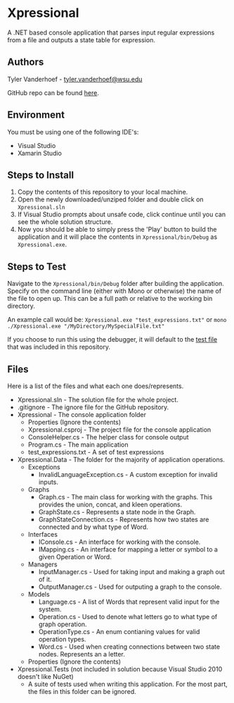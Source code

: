 # Xpressional
A .NET based console application that parses input regular expressions from a file and outputs a state table for expression.

## Authors
Tyler Vanderhoef - tyler.vanderhoef@wsu.edu

GitHub repo can be found [here](https://github.com/tvand7093/Xpressional).

## Environment
You must be using one of the following IDE's:
* Visual Studio
* Xamarin Studio

## Steps to Install
1. Copy the contents of this repository to your local machine.
2. Open the newly downloaded/unziped folder and double click on `Xpressional.sln`
3. If Visual Studio prompts about unsafe code, click continue until you can see the whole solution structure.
4. Now you should be able to simply press the 'Play' button to build the application and it will place the contents in `Xpressional/bin/Debug` as `Xpressional.exe`.

## Steps to Test
Navigate to the `Xpressional/bin/Debug` folder after building the application.
Specify on the command line (either with Mono or otherwise) the name of the file to open up. This can be a full path or relative to the working bin directory.

An example call would be: `Xpressional.exe "test_expressions.txt"` or `mono ./Xpressional.exe "/MyDirectory/MySpecialFile.txt"`

If you choose to run this using the debugger, it will default to the [test file](Xpressional/test_expressions.txt) that was included in this repository.

## Files
Here is a list of the files and what each one does/represents.
* Xpressional.sln - The solution file for the whole project.
* .gitignore - The ignore file for the GitHub repository.
* Xpressional - The console application folder
	* Properties (Ignore the contents)
	* Xpressional.csproj - The project file for the console application
	* ConsoleHelper.cs - The helper class for console output
	* Program.cs - The main application
	* test_expressions.txt - A set of test expressions
* Xpressional.Data - The folder for the majority of application operations.
	* Exceptions
		* InvalidLanguageException.cs - A custom exception for invalid inputs.
	* Graphs
		* Graph.cs - The main class for working with the graphs. This provides the union, concat, and kleen operations.
		* GraphState.cs - Represents a state node in the Graph.
		* GraphStateConnection.cs - Represents how two states are connected and by what type of Word.
	* Interfaces
		* IConsole.cs - An interface for working with the console.
		* IMapping.cs - An interface for mapping a letter or symbol to a given Operation or Word.
	* Managers
		* InputManager.cs - Used for taking input and making a graph out of it.
		* OutputManager.cs - Used for outputing a graph to the console.
	* Models
		* Language.cs - A list of Words that represent valid input for the system.
		* Operation.cs - Used to denote what letters go to what type of graph operation.
		* OperationType.cs - An enum contianing values for valid operation types.
		* Word.cs - Used when creating connections between two state nodes. Represents an a letter.
	* Properties (Ignore the contents)
* Xpressional.Tests (not included in solution because Visual Studio 2010 doesn't like NuGet)
	* A suite of tests used when writing this application. For the most part, the files in this folder can be ignored.
		
	